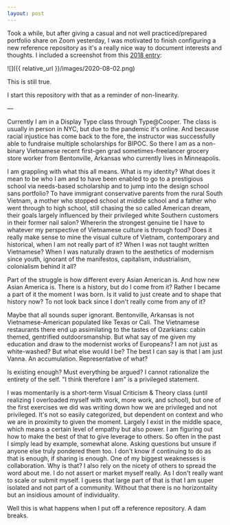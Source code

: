 ```yaml
---
layout: post
---
```


Took a while, but after giving a casual and not well practiced/prepared portfolio share on Zoom yesterday, I was motivated to finish configuring a new reference repository as it's a really nice way to document interests and thoughts. I included a screenshot from this [2018 entry](https://vannavu.com/referencerepository/week12-13#taeyoon04):

![]({{ relative_url }}/images/2020-08-02.png)

This is still true.

I start this repository with that as a reminder of non-linearity.

—

Currently I am in a Display Type class through Type@Cooper. The class is usually in person in NYC, but due to the pandemic it's online. And because racial injustice has come back to the fore, the instructor was successfully able to fundraise multiple scholarships for BIPOC. So there I am as a non-binary Vietnamese recent first-gen grad sometimes-freelancer grocery store worker from Bentonville, Arkansas who currently lives in Minneapolis.

I am grappling with what this all means. What is my identity? What does it mean to be who I am and to have been enabled to go to a prestigious school via needs-based scholarship and to jump into the design school sans portfolio? To have immigrant conservative parents from the rural South Vietnam, a mother who stopped school at middle school and a father who went through to high school, still chasing the so called American dream, their goals largely influenced by their privileged white Southern customers in their former nail salon? Whererin the strongest genuine tie I have to whatever my perspective of Vietnamese culture is through food? Does it really make sense to mine the visual culture of Vietnam, contemporary and historical, when I am not really part of it? When I was not taught written Vietnamese? When I was naturally drawn to the aesthetics of modernism since youth, ignorant of the manifestos, capitalism, industrialism, colonialism behind it all?

Part of the struggle is how different every Asian American is. And how new Asian America is. There is a history, but do I come from it? Rather I became a part of it the moment I was born. Is it valid to just create and to shape that history now? To not look back since I don't really come from any of it?

Maybe that all sounds super ignorant. Bentonville, Arkansas is not Vietnamese-American populated like Texas or Cali. The Vietnamese restaurants there end up assimilating to the tastes of Ozarkians: cabin themed, gentrified outdoorsmanship. But what say of me given my education and draw to the modernist works of Europeans? I am not just as white-washed? But what else would I be? The best I can say is that I am just Vanna. An accumulation. Representative of what?

Is existing enough? Must everything be argued? I cannot rationalize the entirety of the self. "I think therefore I am" is a privileged statement.

I was momentarily is a short-term Visual Criticism & Theory class (until realizing I overloaded myself with work, more work, and school), but one of the first exercises we did was writing down how we are privileged and not privileged. It's not so easily categorized, but dependent on context and who we are in proximity to given the moment. Largely I exist in the middle space, which means a certain level of empathy but also power. I am figuring out how to make the best of that to give leverage to others. So often in the past I simply lead by example, somewhat alone. Asking questions but unsure if anyone else truly pondered them too. I don't know if continuing to do as that is enough, if sharing is enough. One of my biggest weaknesses is collaboration. Why is that? I also rely on the nicety of others to spread the word about me. I do not assert or market myself really. As I don't really want to scale or submit myself. I guess that large part of that is that I am super isolated and not part of a community.
Without that there is no horizontality but an insidious amount of individuality.

Well this is what happens when I put off a reference repository. A dam breaks.
